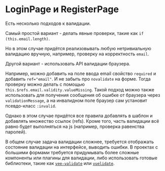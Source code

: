 # LoginPage и RegisterPage

Есть несколько подходов к валидации. 

Самый простой вариант - делать явные проверки, такие как `if (this.email.length)`.

Но в этом случае придётся реализовывать любую нетривиальную валидацию вручную, например, проверку на корректность `email`.

Другой вариант - использовать API валидации браузера.

Например, можно добавить на поле ввода email свойство `required` и добавить `ref="email"`. И не забыть про `novalidate` на форме. Тогда проверку можно делать с помощью `this.$refs.email.validity.valueMissing`. Такой подход можно также использовать для получения сообщения об ошибке от браузера через `validationMessage`, а на инвалидном поле браузер сам установит псевдо-класс `:invalid`.  

Однако в этом случае придётся все правила добавлять в шаблон и добавлять множество ссылок (refs). Кроме того, часть валидации всё равно будет выполняться на js (например, проверка равенства паролей).  

В общем случае задача валидации сложнее, требуется отображать состояние валидации на интерфейсе, выводить ошибки. В проектах с большими формами требуется придумывать более сложные компоненты или плагины для валидации, либо использовать готовые библиотеки, такие как [`vee-validate`](https://logaretm.github.io/vee-validate/) или [`vuelidate`](https://vuelidate.js.org).
